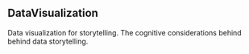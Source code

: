 ## DataVisualization
Data visualization for storytelling. The cognitive considerations behind behind data storytelling.
